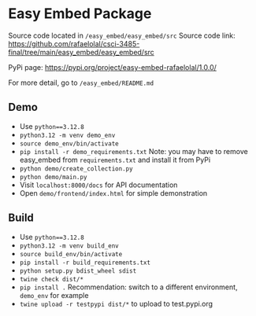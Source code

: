 # Easy Embed Package

Source code located in `/easy_embed/easy_embed/src`
Source code link: https://github.com/rafaelolal/csci-3485-final/tree/main/easy_embed/easy_embed/src

PyPi page: https://pypi.org/project/easy-embed-rafaelolal/1.0.0/

For more detail, go to `/easy_embed/README.md`

## Demo

* Use `python==3.12.8`
* `python3.12 -m venv demo_env`
* `source demo_env/bin/activate`
* `pip install -r demo_requirements.txt` Note: you may have to remove easy_embed from `requirements.txt` and install it from PyPi
* `python demo/create_collection.py`
* `python demo/main.py`
* Visit `localhost:8000/docs` for API documentation
* Open `demo/frontend/index.html` for simple demonstration

## Build

* Use `python==3.12.8`
* `python3.12 -m venv build_env`
* `source build_env/bin/activate`
* `pip install -r build_requirements.txt`
* `python setup.py bdist_wheel sdist`
* `twine check dist/*`
* `pip install .` Recommendation: switch to a different environment, `demo_env` for example
* `twine upload -r testpypi dist/*` to upload to test.pypi.org
